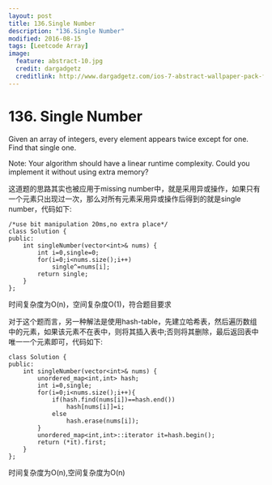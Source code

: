 ```yaml
---
layout: post
title: 136.Single Number
description: "136.Single Number"
modified: 2016-08-15
tags: [Leetcode Array]
image:
  feature: abstract-10.jpg
  credit: dargadgetz
  creditlink: http://www.dargadgetz.com/ios-7-abstract-wallpaper-pack-for-iphone-5-and-ipod-touch-retina/
---
```


# 136. Single Number

Given an array of integers, every element appears twice except for one. Find that single one.

Note:
Your algorithm should have a linear runtime complexity. Could you implement it without using extra memory?

这道题的思路其实也被应用于missing number中，就是采用异或操作，如果只有一个元素只出现过一次，那么对所有元素采用异或操作后得到的就是single number，代码如下:

```
/*use bit manipulation 20ms,no extra place*/
class Solution {
public:
    int singleNumber(vector<int>& nums) {
        int i=0,single=0;
        for(i=0;i<nums.size();i++)
            single^=nums[i];
        return single;
    }
};
```
时间复杂度为O(n)，空间复杂度O(1)，符合题目要求

对于这个题而言，另一种解法是使用hash-table，先建立哈希表，然后遍历数组中的元素，如果该元素不在表中，则将其插入表中;否则将其删除，最后返回表中唯一一个元素即可，代码如下:

```
class Solution {
public:
    int singleNumber(vector<int>& nums) {
        unordered_map<int,int> hash;
        int i=0,single;
        for(i=0;i<nums.size();i++){
            if(hash.find(nums[i])==hash.end())
                hash[nums[i]]=i;
            else
                hash.erase(nums[i]);
        }
        unordered_map<int,int>::iterator it=hash.begin();
        return (*it).first;
    }
};
```
时间复杂度为O(n),空间复杂度为O(n)



